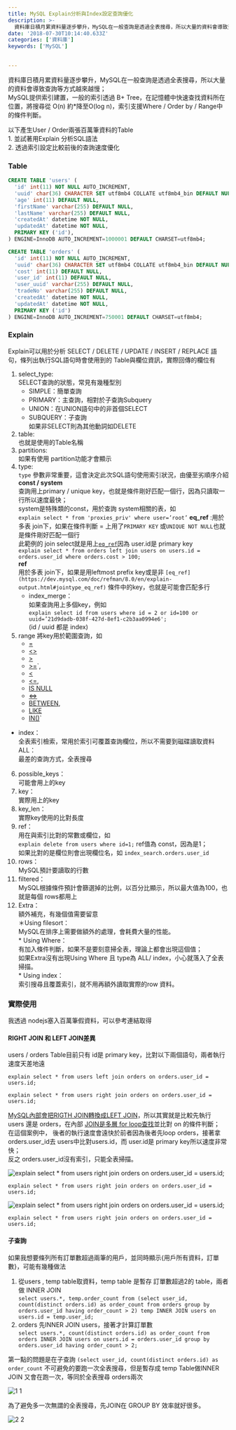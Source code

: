 ```yaml
---
title: MySQL Explain分析與Index設定查詢優化
description: >-
  資料庫日積月累資料量逐步攀升，MySQL在一般查詢是透過全表搜尋，所以大量的資料會導致查詢等方式越來越慢
date: '2018-07-30T10:14:40.633Z'
categories: ['資料庫']
keywords: ['MySQL']

  
---
```


資料庫日積月累資料量逐步攀升，MySQL在一般查詢是透過全表搜尋，所以大量的資料會導致查詢等方式越來越慢；  
MySQL提供索引建置，一般的索引透過 B+ Tree，在記憶體中快速查找資料所在位置，將搜尋從 O(n) 約\*降至O(log n)，索引支援Where / Order by / Range中的條件判斷。

以下產生User / Order兩張百萬筆資料的Table  
1\. 並試著用Explain 分析SQL語法  
2\. 透過索引設定比較前後的查詢速度優化

### Table
```sql
CREATE TABLE 'users' (  
  'id' int(11) NOT NULL AUTO_INCREMENT,  
  'uuid' char(36) CHARACTER SET utf8mb4 COLLATE utf8mb4_bin DEFAULT NULL,  
  'age' int(11) DEFAULT NULL,  
  'firstName' varchar(255) DEFAULT NULL,  
  'lastName' varchar(255) DEFAULT NULL,  
  'createdAt' datetime NOT NULL,  
  'updatedAt' datetime NOT NULL,  
  PRIMARY KEY ('id'),  
) ENGINE=InnoDB AUTO_INCREMENT=1000001 DEFAULT CHARSET=utf8mb4;

CREATE TABLE 'orders' (  
  'id' int(11) NOT NULL AUTO_INCREMENT,  
  'uuid' char(36) CHARACTER SET utf8mb4 COLLATE utf8mb4_bin DEFAULT NULL,  
  'cost' int(11) DEFAULT NULL,  
  'user_id' int(11) DEFAULT NULL,  
  'user_uuid' varchar(255) DEFAULT NULL,  
  'tradeNo' varchar(255) DEFAULT NULL,  
  'createdAt' datetime NOT NULL,  
  'updatedAt' datetime NOT NULL,  
  PRIMARY KEY ('id')  
) ENGINE=InnoDB AUTO_INCREMENT=750001 DEFAULT CHARSET=utf8mb4;
```

### Explain

Explain可以用於分析 SELECT / DELETE / UPDATE / INSERT / REPLACE 語句，條列出執行SQL語句時會使用到的 Table與欄位資訊，實際回傳的欄位有

1.  select_type:   
    SELECT查詢的狀態，常見有幾種型別  
    * SIMPLE：簡單查詢  
    * PRIMARY：主查詢，相對於子查詢Subquery  
    * UNION：在UNION語句中的非首個SELECT  
    * SUBQUERY：子查詢  
    如果非SELECT則為其他動詞如DELETE
2.  table:   
    也就是使用的Table名稱
3.  partitions:  
    如果有使用 partition功能才會顯示
4.  type:   
    `type` 參數非常重要，這會決定此次SQL語句使用索引狀況，由優至劣順序介紹  
    **const / system**  
    查詢用上primary / unique key，也就是條件剛好匹配一個行，因為只讀取一行所以速度最快；  
    system是特殊類的const，用於查詢 system相關的表，如  
    `explain select * from 'proxies_priv' where user=’root’`
    **eq_ref** :用於多表 join下，如果在條件判斷 = 上用了`PRIMARY KEY` 或`UNIQUE NOT NULL`也就是條件剛好匹配一個行  
    此範例的 join select就是用上[`eq_ref`](https://dev.mysql.com/doc/refman/8.0/en/explain-output.html#jointype_eq_ref)因為 user.id是 primary key  
    `explain select * from orders left join users on users.id = orders.user_id where orders.cost > 100;`  
    **ref**  
    用於多表 join下，如果是用leftmost prefix key或是非 `[eq_ref](https://dev.mysql.com/doc/refman/8.0/en/explain-output.html#jointype_eq_ref)` 條件中的key，也就是可能會匹配多行   
    * index_merge：  
    如果查詢用上多個key，例如  
    `explain select id from users where id = 2 or id=100 or uuid=’21d9dadb-038f-427d-8ef1-c2b3aa0994e6';`  
    (id / uuid 都是 index)  
5. range
  將key用於範圍查詢，如 
    * [=](https://dev.mysql.com/doc/refman/8.0/en/comparison-operators.html#operator_equal)
    * [<>](https://dev.mysql.com/doc/refman/8.0/en/comparison-operators.html#operator_not-equal)
    * [>](https://dev.mysql.com/doc/refman/8.0/en/comparison-operators.html#operator_greater-than)
    * [>=](https://dev.mysql.com/doc/refman/8.0/en/comparison-operators.html#operator_greater-than-or-equal)`, 
    * [<](https://dev.mysql.com/doc/refman/8.0/en/comparison-operators.html#operator_less-than)
    * [<=](https://dev.mysql.com/doc/refman/8.0/en/comparison-operators.html#operator_less-than-or-equal),
    * [IS NULL](https://dev.mysql.com/doc/refman/8.0/en/comparison-operators.html#operator_is-null)
    * [<=>](https://dev.mysql.com/doc/refman/8.0/en/comparison-operators.html#operator_equal-to)
    * [BETWEEN](https://dev.mysql.com/doc/refman/8.0/en/comparison-operators.html#operator_between),
    * [LIKE](https://dev.mysql.com/doc/refman/8.0/en/string-comparison-functions.html#operator_like) 
    * [IN()](https://dev.mysql.com/doc/refman/8.0/en/comparison-operators.html#function_in)`  
  * index：  
    全表索引檢索，常用於索引可覆蓋查詢欄位，所以不需要到磁碟讀取資料  
    ALL：  
    最差的查詢方式，全表搜尋
6.  possible_keys：  
    可能會用上的key
7. key：  
    實際用上的key
8.  key_len：  
    實際key使用的比對長度
9.  ref：  
    用在與索引比對的常數或欄位，如  
    `explain delete from users where id=1;` ref值為 const，因為是1；  
    如果比對的是欄位則會出現欄位名，如 `index_search.orders.user_id`
10.  rows：  
    MySQL預計要讀取的行數
11.  filtered：  
    MySQL根據條件預計會篩選掉的比例，以百分比顯示，所以最大值為100，也就是每個 rows都用上
12.  Extra：  
    額外補充，有幾個值需要留意  
    ＊Using filesort：  
    MySQL在排序上需要做額外的處理，會耗費大量的性能。  
    \* Using Where：  
    有加入條件判斷，如果不是要刻意掃全表，理論上都會出現這個值；  
    如果Extra沒有出現Using Where 且 type為 ALL/ index，小心就落入了全表掃描。  
    \* Using index：  
    索引搜尋且覆蓋索引，就不用再額外讀取實際的row 資料。

### 實際使用

我透過 nodejs塞入百萬筆假資料，可以參考連結取得

#### RIGHT JOIN 和 LEFT JOIN差異

users / orders Table目前只有 id是 primary key，比對以下兩個語句，兩者執行速度天差地遠

`explain select * from users left join orders on orders.user_id = users.id;`

`explain select * from users right join orders on orders.user_id = users.id;`

[MySQL內部會把RIGTH JOIN轉換成LEFT JOIN](https://dev.mysql.com/doc/refman/8.0/en/outer-join-simplification.html)，所以其實就是比較先執行 users 還是 orders，在內部 [JOIN是多層 for loop查找](https://dev.mysql.com/doc/refman/8.0/en/nested-join-optimization.html)並比對 on 的條件判斷；  
在這個案例中， 後者的執行速度會遠快於前者因為後者先loop orders，接著拿 orders.user_id去 users中比對users.id，而 user.id是 primary key所以速度非常快；  
反之 orders.user_id沒有索引，只能全表掃描。

![`explain select * from users right join orders on orders.user_id = users.id;`](/posts/img/1__vXNThgMlQU72iv7kH3dXiw.png)

`explain select * from users right join orders on orders.user_id = users.id;`

![`explain select * from users right join orders on orders.user_id = users.id;`](/posts/img/1__fp99dWZ32mfR0yvRKL2Xfw.jpeg)

`explain select * from users right join orders on orders.user_id = users.id;`

#### 子查詢

如果我想要條列所有訂單數超過兩筆的用戶，並同時顯示{用戶所有資料，訂單數}，可能有幾種做法

1.  從users , temp table取資料，temp table 是暫存 訂單數超過2的 table，兩者做 INNER JOIN   
    `select users.*, temp.order_count from (select user_id, count(distinct orders.id) as order_count from orders group by orders.user_id having order_count > 2) temp INNER JOIN users on users.id = temp.user_id;`
2.  orders 先INNER JOIN users，接著才計算訂單數  
    `select users.*, count(distinct orders.id) as order_count from orders INNER JOIN users on users.id = orders.user_id group by orders.user_id having order_count > 2;`

第一點的問題是在子查詢 `(select user_id, count(distinct orders.id) as order_count` 不可避免的要跑一次全表搜尋，但是暫存成 temp Table做INNER JOIN 又會在跑一次，等同於全表搜尋 orders兩次

![1](/posts/img/1__Jeto7u4zaq9XDJ3fwSppRw.jpeg)
1

為了避免多一次無謂的全表搜尋，先JOIN在 GROUP BY 效率就好很多。

![2](/posts/img/1__yMDa4b2rpLrDLnY26N19ZQ.jpeg)
2